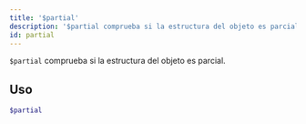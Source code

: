 ```yaml
---
title: '$partial'
description: '$partial comprueba si la estructura del objeto es parcial.'
id: partial
---
```


`$partial` comprueba si la estructura del objeto es parcial.

## Uso

```php
$partial
```